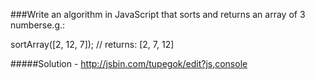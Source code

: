 ###Write an algorithm in JavaScript that sorts and returns an array of 3 numberse.g.:

sortArray([2, 12, 7]); // returns: [2, 7, 12]


#####Solution - http://jsbin.com/tupegok/edit?js,console